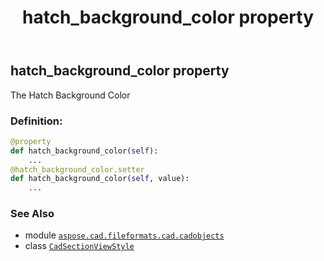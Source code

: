 ﻿---
title: hatch_background_color property
second_title: Aspose.CAD for Python via .NET API References
description: 
type: docs
weight: 300
url: /python-net/aspose.cad.fileformats.cad.cadobjects/cadsectionviewstyle/hatch_background_color/
is_root: false
---

## hatch_background_color property


The Hatch Background Color
### Definition:
```python
@property
def hatch_background_color(self):
    ...
@hatch_background_color.setter
def hatch_background_color(self, value):
    ...
```

### See Also
* module [`aspose.cad.fileformats.cad.cadobjects`](../../)
* class [`CadSectionViewStyle`](/cad/python-net/aspose.cad.fileformats.cad.cadobjects/cadsectionviewstyle)
